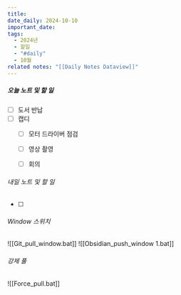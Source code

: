 ```yaml
---
title: 
date_daily: 2024-10-10
important_date: 
tags:
  - 2024년
  - 할일
  - "#daily"
  - 10월
related notes: "[[Daily Notes Dataview]]"
---
```

##### 오늘 노트 및 할 일 
- [ ] 도서 반납
- [ ]  캡디
	- [ ] 모터 드라이버 점검
	- [ ] 영상 촬영
	- [ ] 회의




###### 내일 노트 및 할 일
- [ ]  


######  Window 스위치
![[Git_pull_window.bat]]
![[Obsidian_push_window 1.bat]]



###### 강제 풀
![[Force_pull.bat]]